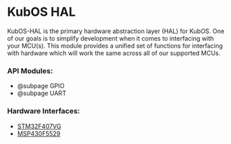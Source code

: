 # KubOS HAL

KubOS-HAL is the primary hardware abstraction layer (HAL) for KubOS. One of our goals is to simplify development when it comes to interfacing with your MCU(s). This module provides a unified set of functions for interfacing with hardware which will work the same across all of our supported MCUs.

### API Modules:

 - @subpage GPIO
 - @subpage UART


### Hardware Interfaces:

 - [STM32F407VG](./kubos-hal-stm32f407vg/index.html)
 - [MSP430F5529](./kubos-hal-msp430f5529/index.html)
